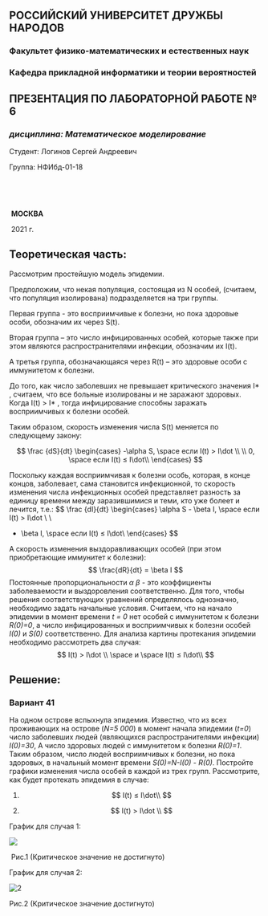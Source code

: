 ## **РОССИЙСКИЙ УНИВЕРСИТЕТ ДРУЖБЫ НАРОДОВ**

### **Факультет физико-математических и естественных наук**

### **Кафедра прикладной информатики и теории вероятностей**



















## **ПРЕЗЕНТАЦИЯ ПО ЛАБОРАТОРНОЙ РАБОТЕ № 6**

###  *дисциплина: Математическое моделирование*



















Студент:	Логинов Сергей Андреевич

Группа:	  НФИбд-01-18 



​													



​														

​																		 	**МОСКВА**

​															    				2021 г.







## Теоретическая часть:

Рассмотрим простейшую модель эпидемии. 

Предположим, что некая популяция, состоящая из N особей, (считаем, что популяция изолирована) подразделяется на три группы. 

Первая группа - это восприимчивые к болезни, но пока здоровые особи, обозначим их через S(t). 

Вторая группа – это число инфицированных особей, которые также при этом являются распространителями инфекции, обозначим их I(t). 

А третья группа, обозначающаяся через R(t) – это здоровые особи с иммунитетом к болезни. 

До того, как число заболевших не превышает критического значения I*  , считаем, что все больные изолированы и не заражают здоровых. Когда I(t) >  I* , тогда инфицирование способны заражать восприимчивых к болезни особей. 

Таким образом, скорость изменения числа S(t) меняется по следующему закону:


$$
\frac {dS}{dt}
\begin{cases} -\alpha S, \space если I(t) > I\dot \\ 
\\
0, \space  если I(t) ≤  I\dot\\  \end{cases}
$$


Поскольку каждая восприимчивая к болезни особь, которая, в конце концов, заболевает, сама становится инфекционной, то скорость изменения числа инфекционных особей представляет разность за единицу времени между заразившимися и теми, кто уже болеет и лечится, т.е.:
$$
\frac {dI}{dt}
\begin{cases} \alpha S - \beta I, \space если I(t) > I\dot \\ 
\\
- \beta I, \space  если I(t) ≤  I\dot\\  \end{cases}
$$


А скорость изменения выздоравливающих особей (при этом приобретающие иммунитет к болезни):
$$
\frac{dR}{dt} = \beta I
$$
Постоянные пропорциональности  *α* *β* - это коэффициенты заболеваемости и выздоровления соответственно. Для того, чтобы решения соответствующих уравнений определялось однозначно, необходимо задать начальные условия. Считаем, что на начало эпидемии в момент времени *t = 0* нет особей с иммунитетом к болезни *R(0)=0*, а число инфицированных и восприимчивых к болезни особей *I(0)* и *S(0)* соответственно. Для анализа картины протекания эпидемии необходимо рассмотреть два случая:
$$
I(t) > I\dot \\ \space и  \space I(t) ≤  I\dot\\
$$

## Решение:



### Вариант 41

На одном острове вспыхнула эпидемия. Известно, что из всех проживающих на острове (*N=5 000*) в момент начала эпидемии (*t=0*) число заболевших людей (являющихся распространителями инфекции) *I(0)=30*, А число здоровых людей с иммунитетом к болезни *R(0)=1*. Таким образом, число людей восприимчивых к болезни, но пока здоровых, в начальный момент времени *S(0)=N-I(0) - R(0)*. Постройте графики изменения числа особей в каждой из трех групп. Рассмотрите, как будет протекать эпидемия в случае:



1. $$
   I(t) ≤  I\dot\\
   $$

2. $$
   I(t) > I\dot \\
   $$



График для случая 1:

![](C:\Users\itsok\work\2020-2021\MatModel\laboratory\lab6\graph\1.png)

​	Рис.1 (Критическое значение не достигнуто)



График для случая 2:

![2](C:\Users\itsok\work\2020-2021\MatModel\laboratory\lab6\graph\2.png)

Рис.2 (Критическое значение достигнуто)


